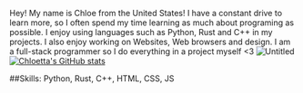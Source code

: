 Hey!
My name is Chloe from the United States! I have a constant drive to learn more, so I often spend my time learning as much about programing as possible. I enjoy using languages such as Python, Rust and C++ in my projects. I also enjoy working on Websites, Web browsers
and design. I am a full-stack programmer so I do everything in a project myself <3
![Untitled](https://github.com/Chloetta/Chloetta/assets/171262821/d21ee3e9-06db-480f-8a3d-e63cccc53232) [![Chloetta's GitHub stats](https://github-readme-stats.vercel.app/api?username=chloetta)](https://github.com/chloetta/github-readme-stats)

##Skills:
Python, Rust, C++, HTML, CSS, JS
